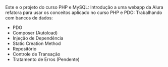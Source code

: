 Este e o projeto do curso PHP e MySQL: Introdução a uma webapp da Alura refatora para usar os conceitos aplicado no curso PHP e PDO: Trabalhando com bancos de dados:

- PDO
- Composer (Autoload)
- Injeção de Dependência
- Static Creation Method
- Repositório
- Controle de Transação
- Tratamento de Erros (Pendente)

